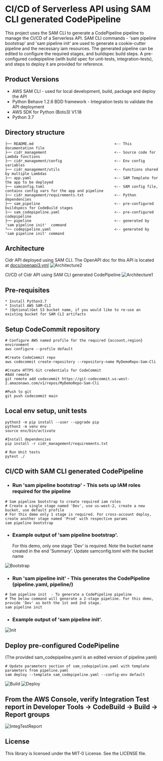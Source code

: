 
# CI/CD of Serverless API using SAM CLI generated CodePipeline

This project uses the SAM CLI to generate a CodePipeline pipeline to manage the CI/CD of a Serverless API.
SAM CLI commands - 'sam pipeline bootstrap' and 'sam pipeline init' are used to generate a cookie-cutter pipeline and the necessary iam resources.
The generated pipeline can be edited to configure the required stages, and buildspec build steps.
A pre-configured codepipeline (with build spec for unit-tests, integration-tests), and steps to deploy it are provided for reference. 


## Product Versions
* AWS SAM CLI - used for local development, build, package and deploy the API
* Python Behave 1.2.6 BDD framework - Integration tests to validate the API deployment
* AWS SDK for Python (Boto3) V1.18
* Python 3.7

## Directory structure
```
├── README.md                                     <-- This documentation file
├── cidr_management                               <-- Source code for Lambda functions
├── cidr_management/config                        <-- Env config variables
├── cidr_management/utils                         <-- Functions shared by multiple Lambdas
├── app.yaml                                      <-- SAM Template for the app to be deployed
├── samconfig.toml                                <-- SAM config file, contains config vars for the app and pipeline
├── cidr_management/requirements.txt              <-- Python dependencies
├── sam_pipeline                                  <-- pre-configured buildspecs for CodeBuild stages
├── sam_codepipeline.yaml                         <-- pre-configured codepipeline
├── pipeline                                      <-- generated by 'sam pipeline init'  command
└── codepipeline.yaml                             <-- generated by 'sam pipeline init' command
```

## Architecture

Cidr API deployed using SAM CLI. 
The OpenAPI doc for this API is located at [docs/openapi3.yml](docs/openapi3.yml)
![Architecture2](docs/cidr_arch1.png)


CI/CD of Cidr API using SAM CLI generated CodePipeline
![Architecture1](docs/cidr_arch3.png)

## Pre-requisites
    * Install Python3.7
    * Install AWS SAM-CLI
    * (Optional)Get S3 bucket name, if you would like to re-use an existing bucket for SAM CLI artifacts


## Setup CodeCommit repository
```shell
# Configure AWS named profile for the required {account,region} environment
aws configure --profile default

#Create CodeCommit repo
aws codecommit create-repository --repository-name MyDemoRepo-Sam-Cli

#Create HTTPS Git credentials for CodeCommit
#Add remote 
git remote add codecommit https://git-codecommit.us-west-2.amazonaws.com/v1/repos/MyDemoRepo-Sam-Cli

#Push to git
git push codecommit main
```

## Local env setup, unit tests
```shell
python3 -m pip install --user --upgrade pip
python3 -m venv env
source env/bin/activate

#Install dependencies
pip install -r cidr_management/requirements.txt

# Run Unit tests
pytest ./

```

## CI/CD with SAM CLI generated CodePipeline
* ### Run 'sam pipeline bootstrap' - This sets up IAM roles required for the pipeline 

```
# Sam pipeline bootstrap to create required iam roles
# Create a single stage named 'Dev', use us-west-2, create a new bucket, use default profile
# For this demo only 1 stage is required. For cross-account deploy, create another stage named 'Prod' with respective params
sam pipeline bootstrap
```
* ### Example output of 'sam pipeline bootstrap'. 
  For this demo, only one stage 'Dev' is required.
  Note the bucket name created in the end 'Summary'. Update samconfig.toml with the bucket name

![Bootstrap](docs/sam_pipeline_bootstrap.png)

* ### Run 'sam pipeline init' - This generates the CodePipeline (pipeline.yaml, pipeline/)
```shell 
# Sam pipeline init  - To generate a CodePipeline pipeline
# The below command will generate a 2-stage pipeline. For this demo, provide 'Dev' as both the 1st and 2nd stage.
sam pipeline init
```
* ### Example output of 'sam pipeline init'. 

![Init](docs/sam_pipeline_init.png)

## Deploy pre-configured CodePipeline 
(The provided sam_codepipeline.yaml is an edited version of pipeline.yaml)
```shell 
# Update parameters section of sam_codepipeline.yaml with template parameters from pipeline.yaml
sam deploy --template sam_codepipeline.yaml --config-env default

```
![Build](docs/sam_build.png)
![Deploy](docs/sam_deploy.png)

## From the AWS Console, verify Integration Test report in Developer Tools -> CodeBuild -> Build -> Report groups

![IntegTestReport](docs/codebuild_report.png)


## License

This library is licensed under the MIT-0 License. See the LICENSE file.
